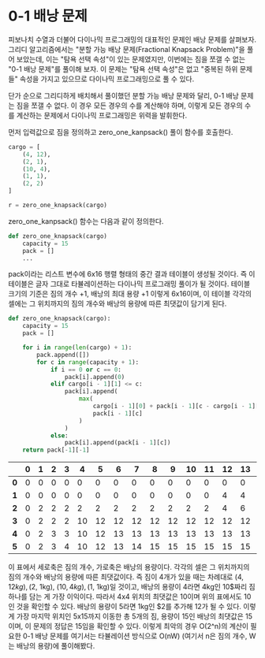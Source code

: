 # 0-1 배낭 문제
피보나치 수열과 더불어 다이나믹 프로그래밍의 대표적인 문제인 배낭 문제를 살펴보자. 그리디 알고리즘에서는 "분할 가능 배낭 문제(Fractional Knapsack Problem)"을 풀어 보았는데, 이는 "탐욕 선택 속성"이 있는 문제였지만, 이번에는 짐을 쪼갤 수 없는 "0-1 배낭 문제"를 풀이해 보자. 이 문제는 "탐욕 선택 속성"은 없고 "중복된 하위 문제들" 속성을 가지고 있으므로 다이나믹 프로그래밍으로 풀 수 있다.

단가 순으로 그리디하게 배치해서 풀이했던 분할 가능 배낭 문제와 달리, 0-1 배낭 문제는 짐을 쪼갤 수 없다. 이 경우 모든 경우의 수를 계산해야 하며, 이렇게 모든 경우의 수를 계산하는 문제에서 다이나믹 프로그래밍은 위력을 발휘한다.

먼저 입력값으로 짐을 정의하고 zero_one_kanpsack() 풀이 함수를 호출한다.
```python
cargo = [
    (4, 12),
    (2, 1),
    (10, 4),
    (1, 1),
    (2, 2)
]

r = zero_one_knapsack(cargo)
```

zero_one_kanpsack() 함수는 다음과 같이 정의한다.
```python
def zero_one_knapsack(cargo)
    capacity = 15
    pack = []
    ...
```

pack이라는 리스트 변수에 6x16 행렬 형태의 중간 결과 테이블이 생성될 것이다. 즉 이 테이블은 글자 그대로 타뷸레이션하는 다이나믹 프로그래밍 풀이가 될 것이다. 테이블 크기의 기준은 짐의 개수 +1, 배낭의 최대 용량 +1 이렇게 6x16이며, 이 테이블 각각의 셀에는 그 위치까지의 짐의 개수와 배낭의 용량에 따른 최댓값이 담기게 된다.

```python
def zero_one_knapsack(cargo):
    capacity = 15
    pack = []

    for i in range(len(cargo) + 1):
        pack.append([])
        for c in range(capacity + 1):
            if i == 0 or c == 0:
                pack[i].append(0)
            elif cargo[i - 1][1] <= c:
                pack[i].append(
                    max(
                        cargo[i - 1][0] + pack[i - 1][c - cargo[i - 1][1]],
                        pack[i - 1][c]
                    )
                )
            else:
                pack[i].append(pack[i - 1][c])
    return pack[-1][-1]
```

||0|1|2|3|4|5|6|7|8|9|10|11|12|13|14|15|
|---|---|---|---|---|---|---|---|---|---|---|---|---|---|---|---|---|
|**0**|0|0|0|0|0|0|0|0|0|0|0|0|0|0|0|0|
|**1**|0|0|0|0|0|0|0|0|0|0|0|0|4|4|4|4|
|**2**|0|2|2|2|2|2|2|2|2|2|2|2|4|6|6|6|
|**3**|0|2|2|2|10|12|12|12|12|12|12|12|12|12|12|12|
|**4**|0|2|3|3|10|12|13|13|13|13|13|13|13|13|13|13|
|**5**|0|2|3|4|10|12|13|14|15|15|15|15|15|15|15|15|

이 표에서 세로축은 짐의 개수, 가로축은 배낭의 용량이다. 각각의 셀은 그 위치까지의 짐의 개수와 배낭의 용량에 따른 최댓값이다. 즉 짐이 4개가 있을 때는 차례대로 ($4, 12kg), ($2, 1kg), ($10, 4kg), ($1, 1kg)일 것이고, 배낭의 용량이 4라면 4kg인 10$짜리 짐 하나를 담는 게 가장 이익이다. 따라서 4x4 위치의 최댓값은 10이며 위의 표에서도 10인 것을 확인할 수 있다. 배낭의 용량이 5라면 1kg인 $2를 추가해 12가 될 수 있다. 이렇게 가장 마지막 위치인 5x15까지 이동한 총 5개의 짐, 용량이 15인 배낭의 최댓값은 15이며, 이 문제의 정답은 15임을 확인할 수 있다. 이렇게 최악의 경우 O(2^n)의 계산이 필요한 0-1 배낭 문제를 여기서는 타뷸레이션 방식으로 O(nW) (여기서 n은 짐의 개수, W는 배낭의 용량)에 풀이해봤다.
